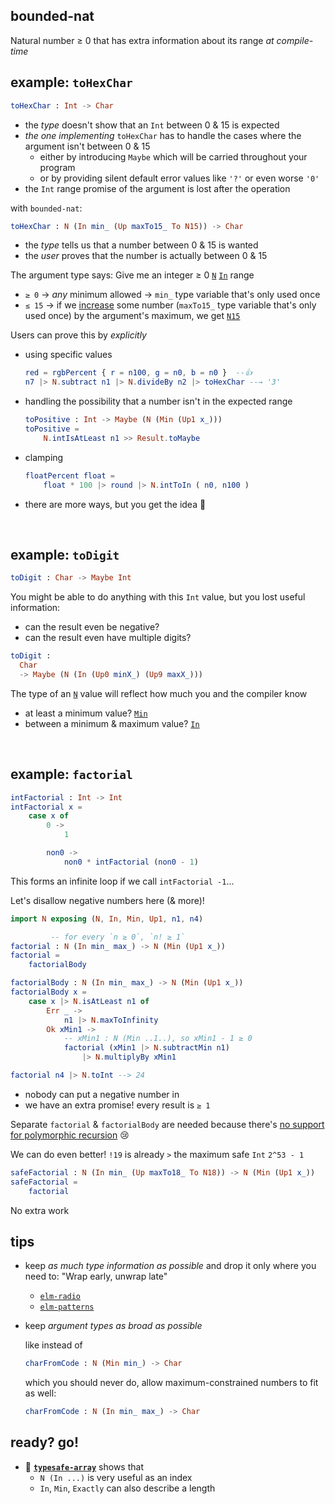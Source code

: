 ## bounded-nat

Natural number ≥ 0 that has extra information about its range _at compile-time_

## example: `toHexChar`

```elm
toHexChar : Int -> Char
```

  - the _type_ doesn't show that an `Int` between 0 & 15 is expected
  - _the one implementing_ `toHexChar` has to handle the cases where the argument isn't between 0 & 15
      - either by introducing `Maybe` which will be carried throughout your program
      - or by providing silent default error values like `'?'` or even worse `'0'`
  - the `Int` range promise of the argument is lost after the operation

with `bounded-nat`:
```elm
toHexChar : N (In min_ (Up maxTo15_ To N15)) -> Char
```

  - the _type_ tells us that a number between 0 & 15 is wanted
  - the _user_ proves that the number is actually between 0 & 15

The argument type says: Give me an integer ≥ 0 [`N`](N#N) [`In`](N#In) range
  - `≥ 0` → _any_ minimum allowed → `min_` type variable that's only used once
  - `≤ 15` → if we [increase](N#Up) some number (`maxTo15_` type variable that's only used once) by the argument's maximum, we get [`N15`](N#N15)

Users can prove this by _explicitly_

  - using specific values

    ```elm
    red = rgbPercent { r = n100, g = n0, b = n0 }  --👍
    n7 |> N.subtract n1 |> N.divideBy n2 |> toHexChar --→ '3'
    ```

  - handling the possibility that a number isn't in the expected range

    ```elm
    toPositive : Int -> Maybe (N (Min (Up1 x_)))
    toPositive =
        N.intIsAtLeast n1 >> Result.toMaybe
    ```

  - clamping

    ```elm
    floatPercent float =
        float * 100 |> round |> N.intToIn ( n0, n100 )
    ```

  - there are more ways, but you get the idea 🙂

&emsp;


## example: `toDigit`

```elm
toDigit : Char -> Maybe Int
```

You might be able to do anything with this `Int` value, but you lost useful information:

  - can the result even be negative?
  - can the result even have multiple digits?

```elm
toDigit :
  Char
  -> Maybe (N (In (Up0 minX_) (Up9 maxX_)))
```

The type of an [`N`](N#N) value will reflect how much you and the compiler know

  - at least a minimum value? [`Min`](N#Min)
  - between a minimum & maximum value? [`In`](N#In)


&emsp;


## example: `factorial`

```elm
intFactorial : Int -> Int
intFactorial x =
    case x of
        0 ->
            1

        non0 ->
            non0 * intFactorial (non0 - 1)
```

This forms an infinite loop if we call `intFactorial -1`...

Let's disallow negative numbers here (& more)!

```elm
import N exposing (N, In, Min, Up1, n1, n4)

         -- for every `n ≥ 0`, `n! ≥ 1`
factorial : N (In min_ max_) -> N (Min (Up1 x_))
factorial =
    factorialBody

factorialBody : N (In min_ max_) -> N (Min (Up1 x_))
factorialBody x =
    case x |> N.isAtLeast n1 of
        Err _ ->
            n1 |> N.maxToInfinity
        Ok xMin1 ->
            -- xMin1 : N (Min ..1..), so xMin1 - 1 ≥ 0
            factorial (xMin1 |> N.subtractMin n1)
                |> N.multiplyBy xMin1

factorial n4 |> N.toInt --> 24
```

- nobody can put a negative number in
- we have an extra promise! every result is `≥ 1`

Separate `factorial` & `factorialBody` are needed because there's [no support for polymorphic recursion](https://github.com/elm/compiler/issues/2180) 😢

We can do even better!
`!19` is already `>` the maximum safe `Int` `2^53 - 1`

```elm
safeFactorial : N (In min_ (Up maxTo18_ To N18)) -> N (Min (Up1 x_))
safeFactorial =
    factorial
```

No extra work


## tips

  - keep _as much type information as possible_ and drop it only where you need to: "Wrap early, unwrap late"
      - [`elm-radio`](https://elm-radio.com/episode/wrap-early-unwrap-late/)
      - [`elm-patterns`](https://sporto.github.io/elm-patterns/basic/wrap-early.html)

  - keep _argument types as broad as possible_
    
    like instead of
    ```elm
    charFromCode : N (Min min_) -> Char
    ```
    which you should never do, allow maximum-constrained numbers to fit as well:
    ```elm
    charFromCode : N (In min_ max_) -> Char
    ```

## ready? go!

- 👀 **[`typesafe-array`][typesafe-array]** shows that
    - `N (In ...)` is very useful as an index
    - `In`, `Min`, `Exactly` can also describe a length

[typesafe-array]: https://package.elm-lang.org/packages/lue-bird/elm-typesafe-array/latest/
